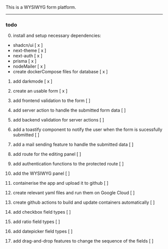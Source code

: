 This is a WYSIWYG form platform.

---

### todo

0. install and setup necessary dependencies:

- shadcn/ui [ x ]
- next-theme [ x ]
- next-auth [ x ]
- prisma [ x ]
- nodeMailer [ x ]
- create dockerCompose files for database [ x ]

1. add darkmode [ x ]

2. create an usable form [ x ]

3. add frontend validation to the form [ ]

4. add server action to handle the submitted form data [ ]

5. add backend validation for server actions [ ]

6. add a toastify component to notify the user when the form is sucessfully submitted [ ]

7. add a mail sending feature to handle the submitted data [ ]

8. add route for the editing panel [ ]

9. add authentication functions to the protected route [ ]

10. add the WYSIWYG panel [ ]

11. containerise the app and upload it to github [ ]

12. create relevant yaml files and run them on Google Cloud [ ]

13. create github actions to build and update containers automatically [ ]

14. add checkbox field types [ ]

15. add ratio field types [ ]

16. add datepicker field types [ ]

17. add drag-and-drop features to change the sequence of the fields [ ]
